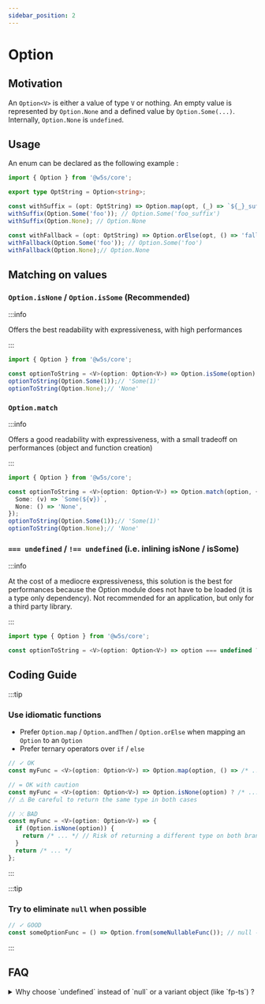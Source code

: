 ```yaml
---
sidebar_position: 2
---
```


# Option

## Motivation

An `Option<V>` is either a value of type `V` or nothing. An empty value is represented by `Option.None` and a defined value by `Option.Some(...)`. Internally, `Option.None` is `undefined`.

## Usage

An enum can be declared as the following example :

```ts
import { Option } from '@w5s/core';

export type OptString = Option<string>;

const withSuffix = (opt: OptString) => Option.map(opt, (_) => `${_}_suffix`);
withSuffix(Option.Some('foo')); // Option.Some('foo_suffix')
withSuffix(Option.None); // Option.None

const withFallback = (opt: OptString) => Option.orElse(opt, () => 'fallback');
withFallback(Option.Some('foo')); // Option.Some('foo')
withFallback(Option.None);// Option.None
```

## Matching on values

### `Option.isNone` / `Option.isSome` (Recommended)

:::info

Offers the best readability with expressiveness, with high performances

:::

```ts
import { Option } from '@w5s/core';

const optionToString = <V>(option: Option<V>) => Option.isSome(option) ? `Some(${v})` : 'None');
optionToString(Option.Some(1));// 'Some(1)'
optionToString(Option.None);// 'None'
```

### `Option.match`

:::info

Offers a good readability with expressiveness, with a small tradeoff on performances (object and function creation)

:::

```ts
import { Option } from '@w5s/core';

const optionToString = <V>(option: Option<V>) => Option.match(option, {
  Some: (v) => `Some(${v})`,
  None: () => 'None',
});
optionToString(Option.Some(1));// 'Some(1)'
optionToString(Option.None);// 'None'
```

### `=== undefined` / `!== undefined` (i.e. inlining isNone / isSome)

:::info

At the cost of a mediocre expressiveness, this solution is the best for performances because the Option module does not have to be loaded (it is a type only dependency).
Not recommended for an application, but only for a third party library.

:::

```ts
import type { Option } from '@w5s/core';

const optionToString = <V>(option: Option<V>) => option === undefined ? `Some(${v})` : 'None';
```

## Coding Guide

:::tip

### Use idiomatic functions

- Prefer `Option.map` / `Option.andThen` /  `Option.orElse` when mapping an `Option` to an `Option`
- Prefer ternary operators over `if` / `else`

```ts
// ✓ OK
const myFunc = <V>(option: Option<V>) => Option.map(option, () => /* ... */);

// = OK with caution
const myFunc = <V>(option: Option<V>) => Option.isNone(option) ? /* ... */ : /* ... */;
// ⚠️ Be careful to return the same type in both cases

// ⤫ BAD
const myFunc = <V>(option: Option<V>) => {
  if (Option.isNone(option)) {
    return /* ... */ // Risk of returning a different type on both branches
  }
  return /* ... */
};
```

:::

:::tip

### Try to eliminate `null` when possible

```ts
// ✓ GOOD
const someOptionFunc = () => Option.from(someNullableFunc()); // null -> undefined
```

:::

## FAQ

<details>
<summary>
Why choose `undefined` instead of `null` or a variant object (like `fp-ts`) ?
</summary>

**SOLUTION 1 : Tagged variant `{ _: 'None' } | { _: 'Some', value, }` :**

PROS :

- Generic pattern matching

CONS :

- Creates a third "nullable" representation after `null` and `undefined`
- Every access to a propery or array would have to be converted from `undefined` or `null` to `None|Some()`

**SOLUTION 2 : `null` as `None` :**

PROS :

- JSON friendly

CONS :

- `typeof null == 'object'``
- Every access to a propery or array would have to be converted from `undefined` to `null`

**SOLUTION 3 : `undefined` as `None` :**

PROS :

- array and property access are already well typed
- `typeof undefined == 'undefined'`

CONS :

- `undefined` does not exist in JSON

</details>
